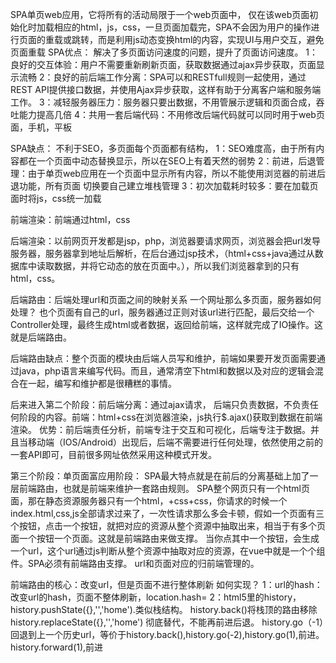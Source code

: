 SPA单页web应用，它将所有的活动局限于一个web页面中，
仅在该web页面初始化时加载相应的html，js，css，一旦页面加载完，SPA不会因为用户的操作进行页面的重载或跳转，而是利用js动态变换html的内容，实现UI与用户交互，避免页面重载
SPA优点：
解决了多页面访问速度的问题，提升了页面访问速度。
1：良好的交互体验：用户不需要重新刷新页面，获取数据通过ajax异步获取，页面显示流畅
2：良好的前后端工作分离：SPA可以和RESTfull规则一起使用，通过REST API提供接口数据，并使用Ajax异步获取，这样有助于分离客户端和服务端工作。
3：减轻服务器压力：服务器只要出数据，不用管展示逻辑和页面合成，吞吐能力提高几倍
4：共用一套后端代码：不用修改后端代码就可以同时用于web页面，手机，平板

SPA缺点：
不利于SEO，多页面每个页面都有结构，
1：SEO难度高，由于所有内容都在一个页面中动态替换显示，所以在SEO上有着天然的弱势
2：前进，后退管理：由于单页web应用在一个页面中显示所有内容，所以不能使用浏览器的前进后退功能，所有页面
切换要自己建立堆栈管理
3：初次加载耗时较多：要在加载页面时将js，css统一加载


前端渲染：前端通过html，css

后端渲染：以前网页开发都是jsp，php，浏览器要请求网页，浏览器会把url发导服务器，服务器拿到地址后解析，在后台通过jsp技术，（html+css+java通过从数据库中读取数据，并将它动态的放在页面中。），所以我们浏览器拿到的只有html，css。

后端路由：后端处理url和页面之间的映射关系
一个网址那么多页面，服务器如何处理？
也个页面有自己的url，服务器通过正则对该url进行匹配，最后交给一个Controller处理，最终生成html或者数据，返回给前端，这样就完成了IO操作。这就是后端路由。

后端路由缺点：整个页面的模块由后端人员写和维护，前端如果要开发页面需要通过java，php语言来编写代码。而且，通常清空下html和数据以及对应的逻辑会混合在一起，编写和维护都是很糟糕的事情。

后来进入第二个阶段：前后端分离：通过ajax请求，
后端只负责数据，不负责任何阶段的内容。前端：html+css在浏览器渲染，js执行$.ajax()获取到数据在前端渲染。
优势：前后端责任分析，前端专注于交互和可视化，后端专注于数据。并且当移动端（IOS/Android）出现后，后端不需要进行任何处理，依然使用之前的一套API即可，目前很多网址依然采用这种模式开发。

第三个阶段：单页面富应用阶段：
    SPA最大特点就是在前后的分离基础上加了一层前端路由，也就是前端来维护一套路由规则。
    SPA整个网页只有一个html页面，那在静态资源服务器只有一个html，+css+css，你请求的时候一个index.html,css,js全部请求过来了，一次性请求那么多会卡顿，假如一个页面有三个按钮，点击一个按钮，就把对应的资源从整个资源中抽取出来，相当于有多个页面一个按钮一个页面。这就是前端路由来做支撑。
    当你点其中一个按钮，会生成一个url，这个url通过js判断从整个资源中抽取对应的资源，在vue中就是一个个组件。SPA必须有前端路由支撑。
    url和页面对应的归前端管理的。

前端路由的核心：改变url，但是页面不进行整体刷新
如何实现？
1：url的hash：改变url的hash，页面不整体刷新，location.hash=
2：html5里的history，history.pushState({},'','home').类似栈结构。
history.back()将栈顶的路由移除
history.replaceState({},'','home') 彻底替代，不能再前进后退。
history.go（-1）回退到上一个历史url，等价于history.back(),history.go(-2),history.go(1),前进。history.forward(1),前进

